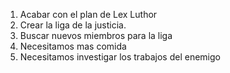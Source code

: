 1. Acabar con el plan de Lex Luthor
2. Crear la liga de la justicia.
3. Buscar nuevos miembros para la liga
4. Necesitamos mas comida
5. Necesitamos investigar los trabajos del enemigo
